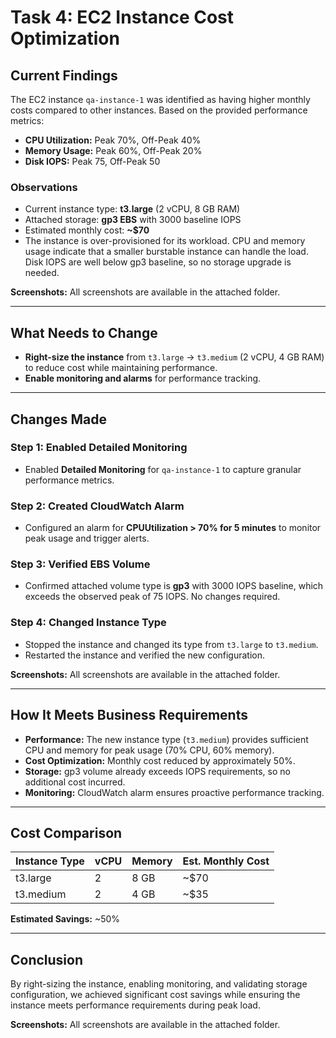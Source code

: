# **Task 4: EC2 Instance Cost Optimization**

## **Current Findings**
The EC2 instance `qa-instance-1` was identified as having higher monthly costs compared to other instances. Based on the provided performance metrics:

- **CPU Utilization:** Peak 70%, Off-Peak 40%
- **Memory Usage:** Peak 60%, Off-Peak 20%
- **Disk IOPS:** Peak 75, Off-Peak 50

### **Observations**
- Current instance type: **t3.large** (2 vCPU, 8 GB RAM)
- Attached storage: **gp3 EBS** with 3000 baseline IOPS
- Estimated monthly cost: **~$70**
- The instance is over-provisioned for its workload. CPU and memory usage indicate that a smaller burstable instance can handle the load. Disk IOPS are well below gp3 baseline, so no storage upgrade is needed.

**Screenshots:** All screenshots are available in the attached folder.

---

## **What Needs to Change**
- **Right-size the instance** from `t3.large` → `t3.medium` (2 vCPU, 4 GB RAM) to reduce cost while maintaining performance.
- **Enable monitoring and alarms** for performance tracking.

---

## **Changes Made**

### **Step 1: Enabled Detailed Monitoring**
- Enabled **Detailed Monitoring** for `qa-instance-1` to capture granular performance metrics.

### **Step 2: Created CloudWatch Alarm**
- Configured an alarm for **CPUUtilization > 70% for 5 minutes** to monitor peak usage and trigger alerts.

### **Step 3: Verified EBS Volume**
- Confirmed attached volume type is **gp3** with 3000 IOPS baseline, which exceeds the observed peak of 75 IOPS. No changes required.

### **Step 4: Changed Instance Type**
- Stopped the instance and changed its type from `t3.large` to `t3.medium`.
- Restarted the instance and verified the new configuration.

**Screenshots:** All screenshots are available in the attached folder.

---

## **How It Meets Business Requirements**
- **Performance:** The new instance type (`t3.medium`) provides sufficient CPU and memory for peak usage (70% CPU, 60% memory).
- **Cost Optimization:** Monthly cost reduced by approximately 50%.
- **Storage:** gp3 volume already exceeds IOPS requirements, so no additional cost incurred.
- **Monitoring:** CloudWatch alarm ensures proactive performance tracking.

---

## **Cost Comparison**

| Instance Type | vCPU | Memory | Est. Monthly Cost |
|--------------|------|--------|--------------------|
| t3.large     | 2    | 8 GB   | ~$70              |
| t3.medium    | 2    | 4 GB   | ~$35              |

**Estimated Savings:** ~50%

---

## **Conclusion**
By right-sizing the instance, enabling monitoring, and validating storage configuration, we achieved significant cost savings while ensuring the instance meets performance requirements during peak load.

**Screenshots:** All screenshots are available in the attached folder.
